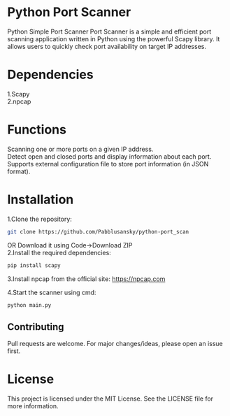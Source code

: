 # Python Port Scanner
Python Simple Port Scanner
Port Scanner is a simple and efficient port scanning application written in Python using the powerful Scapy library. It allows users to quickly check port availability on target IP addresses.
# Dependencies
1.Scapy<br/>
2.npcap
# Functions
Scanning one or more ports on a given IP address.<br/>
Detect open and closed ports and display information about each port.<br/>
Supports external configuration file to store port information (in JSON format).<br/>
# Installation
1.Clone the repository:
```bash
git clone https://github.com/Pabblusansky/python-port_scan
```
OR Download it using Code->Download ZIP<br/>
2.Install the required dependencies:
```bash
pip install scapy 
```
3.Install npcap from the official site: https://npcap.com

4.Start the scanner using cmd:
```bash
python main.py
```
## Contributing
Pull requests are welcome. For major changes/ideas, please open an issue first.
# License
This project is licensed under the MIT License. See the LICENSE file for more information.
